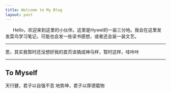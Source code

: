```yaml
---
title: Welcome to My Blog
layout: post
---
```


&nbsp;&nbsp;&nbsp;&nbsp;&nbsp;&nbsp;Hello，欢迎来到这里的小伙伴。这里是Hywel的一亩三分地。我会在这里发发菜鸟学习笔记，可能也会发一些读书感想，或者还会装一装文艺。

---
恩，其实我暂时还没想好我的首页该搞成神马样，暂时这样，哇咔咔	

---
## To Myself

天行健，君子以自强不息
地势坤，君子以厚德载物
